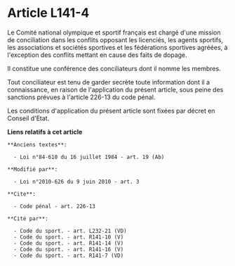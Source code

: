 # Article L141-4

Le Comité national olympique et sportif français est chargé d'une mission de conciliation dans les conflits opposant les
licenciés, les agents sportifs, les associations et sociétés sportives et les fédérations sportives agréées, à l'exception
des conflits mettant en cause des faits de dopage. 

Il constitue une conférence des conciliateurs dont il nomme les membres. 

Tout conciliateur est tenu de garder secrète toute information dont il a connaissance, en raison de l'application du présent
article, sous peine des sanctions prévues à l'article 226-13 du code pénal. 

Les conditions d'application du présent article sont fixées par décret en Conseil d'Etat.

**Liens relatifs à cet article**

	**Anciens textes**:

	  - Loi n°84-610 du 16 juillet 1984 - art. 19 (Ab)

	**Modifié par**:

	  - Loi n°2010-626 du 9 juin 2010 - art. 3

	**Cite**:

	  - Code pénal - art. 226-13

	**Cité par**:

	  - Code du sport. - art. L232-21 (VD)
	  - Code du sport. - art. R141-10 (V)
	  - Code du sport. - art. R141-14 (V)
	  - Code du sport. - art. R141-16 (V)
	  - Code du sport. - art. R141-7 (VD)
